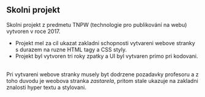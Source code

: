 <h2>Skolni projekt</h2> 
Skolni projekt z predmetu TNPW (technologie pro publikování na webu) vytvoren v roce 2017.
<ul>
  <li>Projekt mel za cil ukazat zakladni schopnosti vytvareni webove stranky s durazem na ruzne HTML tagy a CSS styly.</li>
  <li>Projekt byl vytvoren tri roky zpatky a UI byl vytvaren primo pri kodovani.</li>
</ul>
<br>
Pri vytvareni webove stranky musely byt dodrzene pozadavky profesoru a z toho duvodu je weobova stranka <em>zastarela</em>, pritom stale ukazuje na zakladni znalosti hyper textu a stylovani.
